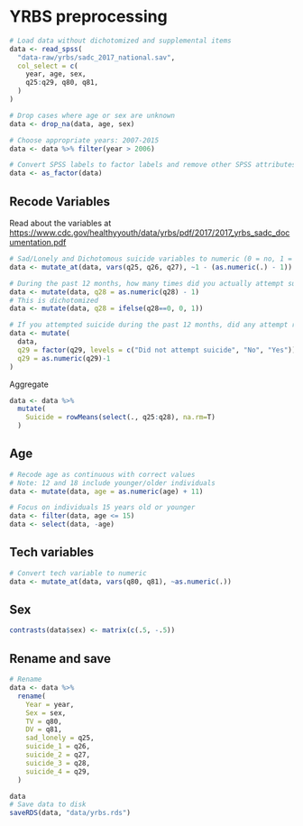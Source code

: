 # YRBS preprocessing






```r
# Load data without dichotomized and supplemental items
data <- read_spss(
  "data-raw/yrbs/sadc_2017_national.sav",
  col_select = c(
    year, age, sex,
    q25:q29, q80, q81,
  )
)
```


```r
# Drop cases where age or sex are unknown
data <- drop_na(data, age, sex)
```


```r
# Choose appropriate years: 2007-2015
data <- data %>% filter(year > 2006)
```


```r
# Convert SPSS labels to factor labels and remove other SPSS attributes
data <- as_factor(data)
```

## Recode Variables

Read about the variables at
https://www.cdc.gov/healthyyouth/data/yrbs/pdf/2017/2017_yrbs_sadc_documentation.pdf


```r
# Sad/Lonely and Dichotomous suicide variables to numeric (0 = no, 1 = yes)
data <- mutate_at(data, vars(q25, q26, q27), ~1 - (as.numeric(.) - 1))
```


```r
# During the past 12 months, how many times did you actually attempt suicide?
data <- mutate(data, q28 = as.numeric(q28) - 1)
# This is dichotomized
data <- mutate(data, q28 = ifelse(q28==0, 0, 1))
```


```r
# If you attempted suicide during the past 12 months, did any attempt result in an injury, poisoning, or overdose that had to be treated by a doctor or nurse?
data <- mutate(
  data,
  q29 = factor(q29, levels = c("Did not attempt suicide", "No", "Yes")),
  q29 = as.numeric(q29)-1
)
```

Aggregate


```r
data <- data %>% 
  mutate(
    Suicide = rowMeans(select(., q25:q28), na.rm=T)
  ) 
```

## Age


```r
# Recode age as continuous with correct values
# Note: 12 and 18 include younger/older individuals
data <- mutate(data, age = as.numeric(age) + 11)
```


```r
# Focus on individuals 15 years old or younger
data <- filter(data, age <= 15)
data <- select(data, -age)
```

## Tech variables


```r
# Convert tech variable to numeric
data <- mutate_at(data, vars(q80, q81), ~as.numeric(.))
```

## Sex


```r
contrasts(data$sex) <- matrix(c(.5, -.5))
```


## Rename and save


```r
# Rename
data <- data %>%
  rename(
    Year = year,
    Sex = sex,
    TV = q80,
    DV = q81,
    sad_lonely = q25,
    suicide_1 = q26,
    suicide_2 = q27,
    suicide_3 = q28,
    suicide_4 = q29,
  )
```


```r
data
# Save data to disk
saveRDS(data, "data/yrbs.rds")
```
